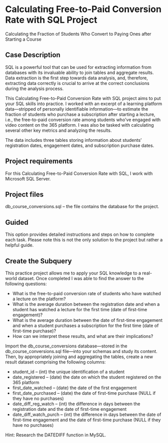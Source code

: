 # Calculating Free-to-Paid Conversion Rate with SQL Project
Calculating the Fraction of Students Who Convert to Paying Ones after Starting a Course

## Case Description
SQL is a powerful tool that can be used for extracting information from databases with its invaluable ability to join tables and aggregate results. Data extraction is the first step towards data analysis, and, therefore, extracting data correctly is crucial to arrive at the correct conclusions during the analysis process.

This Calculating Free-to-Paid Conversion Rate with SQL project aims to put your SQL skills into practice. I worked with an excerpt of a learning platform data—stripped of personally identifiable information—to estimate the fraction of students who purchase a subscription after starting a lecture, i.e., the free-to-paid conversion rate among students who’ve engaged with video content on the 365 platform. I was also be tasked with calculating several other key metrics and analyzing the results.

The data includes three tables storing information about students’ registration dates, engagement dates, and subscription purchase dates.

## Project requirements
For this Calculating Free-to-Paid Conversion Rate with SQL, I work with Microsoft SQL Server.

## Project files
db_course_conversions.sql – the file contains the database for the project.

## Guided
This option provides detailed instructions and steps on how to complete each task. Please note this is not the only solution to the project but rather a helpful guide.

## Create the Subquery
This practice project allows me to apply your SQL knowledge to a real-world dataset. Once completed I was able to find the answer to the following questions:

* What is the free-to-paid conversion rate of students who have watched a lecture on the platform?
* What is the average duration between the registration date and when a student has watched a lecture for the first time (date of first-time engagement)?
* What is the average duration between the date of first-time engagement and when a student purchases a subscription for the first time (date of first-time purchase)?
* How can we interpret these results, and what are their implications?
  
Import the db_course_conversions database—stored in the db_course_conversions.sql file—into your schemas and study its content. Then, by appropriately joining and aggregating the tables, create a new result dataset comprising the following columns:

* student_id – (int) the unique identification of a student
* date_registered – (date) the date on which the student registered on the 365 platform
* first_date_watched – (date) the date of the first engagement
* first_date_purchased – (date) the date of first-time purchase (NULL if they have no purchases)
* date_diff_reg_watch – (int) the difference in days between the registration date and the date of first-time engagement
* date_diff_watch_purch – (int) the difference in days between the date of first-time engagement and the date of first-time purchase (NULL if they have no purchases)

Hint: Research the DATEDIFF function in MySQL.
